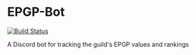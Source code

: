 # EPGP-Bot
[![Build Status](https://travis-ci.org/Suboptimal-Guild/EPGP-Bot.svg?branch=master)](https://travis-ci.org/Suboptimal-Guild/EPGP-Bot)

A Discord bot for tracking the guild's EPGP values and rankings
